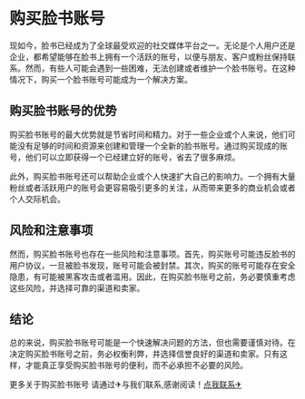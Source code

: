# 购买脸书账号

现如今，脸书已经成为了全球最受欢迎的社交媒体平台之一。无论是个人用户还是企业，都希望能够在脸书上拥有一个活跃的账号，以便与朋友、客户或粉丝保持联系。然而，有些人可能会遇到一些困难，无法创建或者维护一个脸书账号。在这种情况下，购买一个脸书账号可能成为一个解决方案。

## 购买脸书账号的优势

购买脸书账号的最大优势就是节省时间和精力。对于一些企业或个人来说，他们可能没有足够的时间和资源来创建和管理一个全新的脸书账号。通过购买现成的账号，他们可以立即获得一个已经建立好的账号，省去了很多麻烦。

此外，购买脸书账号还可以帮助企业或个人快速扩大自己的影响力。一个拥有大量粉丝或者活跃用户的账号会更容易吸引更多的关注，从而带来更多的商业机会或者个人交际机会。

## 风险和注意事项

然而，购买脸书账号也存在一些风险和注意事项。首先，购买账号可能违反脸书的用户协议，一旦被脸书发现，账号可能会被封禁。其次，购买的账号可能存在安全隐患，有可能被黑客攻击或者滥用。因此，在购买脸书账号之前，务必要慎重考虑这些风险，并选择可靠的渠道和卖家。

## 结论

总的来说，购买脸书账号可能是一个快速解决问题的方法，但也需要谨慎对待。在决定购买脸书账号之前，务必权衡利弊，并选择信誉良好的渠道和卖家。只有这样，才能真正享受购买脸书账号的便利，而不必承担不必要的风险。

更多关于购买脸书账号 请通过✈与我们联系,感谢阅读！[点我联系✈](https://edge.k02.cc)